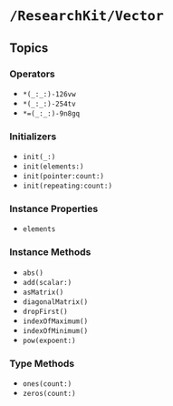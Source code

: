 # ``/ResearchKit/Vector``

<!-- The content below this line is auto-generated and is redundant. You should either incorporate it into your content above this line or delete it. -->

## Topics

### Operators

- ``*(_:_:)-126vw``  <!-- static func * (lhs: Vector, rhs: Vector) -> Element -->
- ``*(_:_:)-254tv``  <!-- static func * (lhs: Vector, rhs: Vector) -> Element -->
- ``*=(_:_:)-9n8gq`` <!-- static func *= (lhs: inout `Self`, factor: Element) -->

### Initializers

- ``init(_:)``
- ``init(elements:)``
- ``init(pointer:count:)``
- ``init(repeating:count:)``

### Instance Properties

- ``elements``

### Instance Methods

- ``abs()``
- ``add(scalar:)``
- ``asMatrix()``
- ``diagonalMatrix()``
- ``dropFirst()``
- ``indexOfMaximum()``
- ``indexOfMinimum()``
- ``pow(expoent:)``

### Type Methods

- ``ones(count:)``
- ``zeros(count:)``